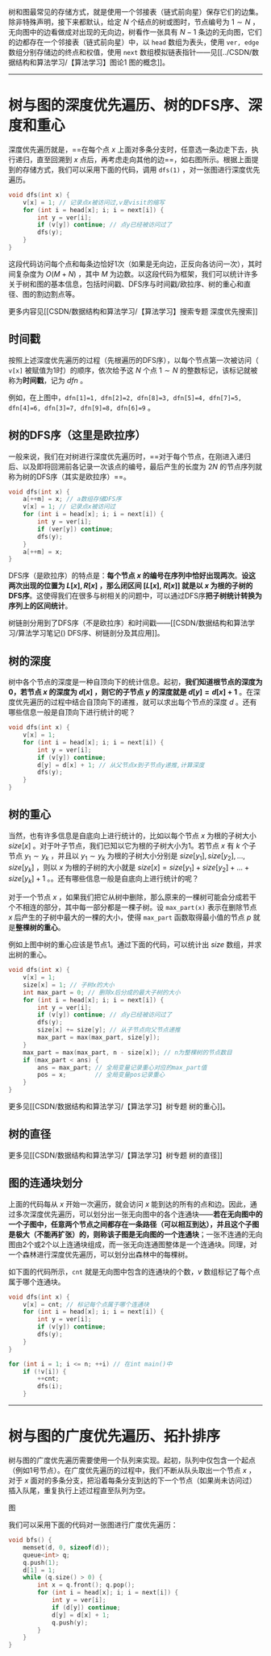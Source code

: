 树和图最常见的存储方式，就是使用一个邻接表（链式前向星）保存它们的边集。除非特殊声明，接下来都默认，给定 $N$ 个结点的树或图时，节点编号为 $1\sim N$ ，无向图中的边看做成对出现的无向边，树看作一张具有 $N- 1$ 条边的无向图，它们的边都存在一个邻接表（链式前向星）中，以 `head` 数组为表头，使用 `ver, edge` 数组分别存储边的终点和权值，使用 `next` 数组模拟链表指针——见[[../CSDN/数据结构和算法学习/【算法学习】图论1 图的概念]]。

---
# 树与图的深度优先遍历、树的DFS序、深度和重心
深度优先遍历就是，==在每个点 $x$ 上面对多条分支时，任意选一条边走下去，执行递归，直至回溯到 $x$ 点后，再考虑走向其他的边==，如右图所示。根据上面提到的存储方式，我们可以采用下面的代码，调用 `dfs(1)` ，对一张图进行深度优先遍历。
```cpp
void dfs(int x) {
	v[x] = 1; // 记录点x被访问过,v是visit的缩写
	for (int i = head[x]; i; i = next[i]) {
		int y = ver[i];
		if (v[y]) continue; // 点y已经被访问过了
		dfs(y);
	}
}
```
这段代码访问每个点和每条边恰好1次（如果是无向边，正反向各访问一次），其时间复杂度为 $O(M + N)$ ，其中 $M$ 为边数。以这段代码为框架，我们可以统计许多关于树和图的基本信息，包括时间戳、DFS序与时间戳/欧拉序、树的重心和直径、图的割边割点等。

更多内容见[[CSDN/数据结构和算法学习/【算法学习】搜索专题 深度优先搜索]]

## 时间戳
按照上述深度优先遍历的过程（先根遍历的DFS序），以每个节点第一次被访问（ `v[x]` 被赋值为1时）的顺序，依次给予这 $N$ 个点 $1 \sim N$ 的整数标记，该标记就被称为**时间戳**，记为 $dfn$ 。

例如，在上图中，`dfn[1]=1, dfn[2]=2, dfn[8]=3, dfn[5]=4, dfn[7]=5, dfn[4]=6, dfn[3]=7, dfn[9]=8, dfn[6]=9` 。

## 树的DFS序（这里是欧拉序）
一般来说，我们在对树进行深度优先遍历时，==对于每个节点，在刚进入递归后、以及即将回溯前各记录一次该点的编号，最后产生的长度为 $2N$ 的节点序列就称为树的DFS序（其实是欧拉序）==。
```cpp
void dfs(int x) {
	a[++m] = x; // a数组存储DFS序
	v[x] = 1; // 记录点x被访问过
	for (int i = head[x]; i; i = next[i]) {
		int y = ver[i];
		if (ver[y]) continue;
		dfs(y);
	}
	a[++m] = x;
}
```
DFS序（是欧拉序）的特点是：**每个节点 $x$ 的编号在序列中恰好出现两次**。**设这两次出现的位置为 $L[x], R[x]$ ，那么闭区间 $[L[x],\ R[x]]$ 就是以 $x$ 为根的子树的DFS序**。这使得我们在很多与树相关的问题中，可以通过DFS序**把子树统计转换为序列上的区间统计**。

树链剖分用到了DFS序（不是欧拉序）和时间戳——[[CSDN/数据结构和算法学习/算法学习笔记() DFS序、树链剖分及其应用]]。

## 树的深度
树中各个节点的深度是一种自顶向下的统计信息。起初，**我们知道根节点的深度为0，若节点 $x$ 的深度为 $d[x]$ ，则它的子节点 $y$ 的深度就是 $d[y] = d[x] + 1$** 。在深度优先遍历的过程中结合自顶向下的递推，就可以求出每个节点的深度 $d$ 。还有哪些信息一般是自顶向下进行统计的呢？
```cpp
void dfs(int x) {
	v[x] = 1;
	for (int i = head[x]; i; i = next[i]) {
		int y = ver[i];
		if (v[y]) continue;
		d[y] = d[x] + 1; // 从父节点x到子节点y递推,计算深度
		dfs(y);
	}
}
```

## 树的重心
当然，也有许多信息是自底向上进行统计的，比如以每个节点 $x$ 为根的子树大小 $size[x]$ 。对于叶子节点，我们已知以它为根的子树大小为1。若节点 $x$ 有 $k$ 个子节点 $y_1 \sim y_k$ ，并且以 $y_1 \sim y_k$ 为根的子树大小分别是 $size[y_1], size[y_2], \dots, size[y_k]$ ，则以 $x$ 为根的子树的大小就是 $size[x] = size[y_1] + size[y_2] + \dots + size[y_k] + 1$ 。。还有哪些信息一般是自底向上进行统计的呢？

对于一个节点 $x$ ，如果我们把它从树中删除，那么原来的一棵树可能会分成若干个不相连的部分，其中每一部分都是一棵子树。设 `max_part(x)` 表示在删除节点 $x$ 后产生的子树中最大的一棵的大小，使得 `max_part` 函数取得最小值的节点 $p$ 就是**整棵树的重心**。

例如上图中树的重心应该是节点1。通过下面的代码，可以统计出 $size$ 数组，并求出树的重心。
```cpp
void dfs(int x) {
	v[x] = 1; 
	size[x] = 1; // 子树x的大小
	int max_part = 0; // 删除x后分成的最大子树的大小
	for (int i = head[x]; i; i = next[i]) {
		int y = ver[i];
		if (v[y]) continue; // 点y已经被访问过了
		dfs(y);
		size[x] += size[y]; // 从子节点向父节点递推
		max_part = max(max_part, size[y]);
	}
	max_part = max(max_part, n - size[x]); // n为整棵树的节点数目
	if (max_part < ans) {
		ans = max_part; // 全局变量记录重心对应的max_part值
		pos = x;        // 全局变量pos记录重心
	}
}
```
更多见[[CSDN/数据结构和算法学习/【算法学习】树专题 树的重心]]。
## 树的直径
更多见[[CSDN/数据结构和算法学习/【算法学习】树专题 树的直径]]
## 图的连通块划分
上面的代码每从 $x$ 开始一次遍历，就会访问 $x$ 能到达的所有的点和边。因此，通过多次深度优先遍历，可以划分出一张无向图中的各个连通块——**若在无向图中的一个子图中，任意两个节点之间都存在一条路径（可以相互到达），并且这个子图是极大（不能再扩张）的，则称该子图是无向图的一个连通块**；一张不连通的无向图由2个或2个以上连通块组成，而一张无向连通图整体是一个连通块。同理，对一个森林进行深度优先遍历，可以划分出森林中的每棵树。

如下面的代码所示，`cnt` 就是无向图中包含的连通块的个数，$v$ 数组标记了每个点属于哪个连通块。
```cpp
void dfs(int x) {
	v[x] = cnt; // 标记每个点属于哪个连通块
	for (int i = head[x]; i; i = next[i]) {
		int y = ver[i];
		if (v[y]) continue;
		dfs(y);
	}
}

for (int i = 1; i <= n; ++i) // 在int main()中
	if (!v[i]) {
		++cnt;
		dfs(i);
	}
```

---
# 树与图的广度优先遍历、拓扑排序

树与图的广度优先遍历需要使用一个队列来实现。起初，队列中仅包含一个起点（例如1号节点）。在广度优先遍历的过程中，我们不断从队头取出一个节点 $x$ ，对于 $x$ 面对的多条分支，把沿着每条分支到达的下一个节点（如果尚未访问过）插入队尾，重复执行上述过程直至队列为空。

图

我们可以采用下面的代码对一张图进行广度优先遍历：
```cpp
void bfs() {
	memset(d, 0, sizeof(d));
	queue<int> q;
	q.push(1); 
	d[1] = 1;
	while (q.size() > 0) {
		int x = q.front(); q.pop();
		for (int i = head[x]; i; i = next[i]) {
			int y = ver[i];
			if (d[y]) continue;
			d[y] = d[x] + 1;
			q.push(y);
		}
	}
}
```